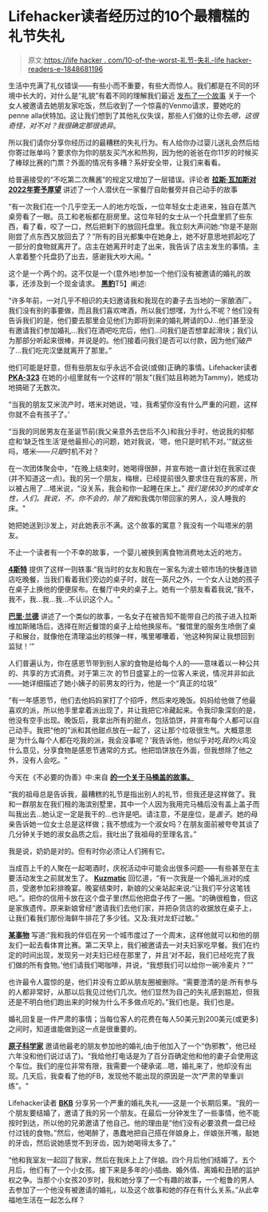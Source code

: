 # Lifehacker读者经历过的10个最糟糕的礼节失礼

> 原文:[https://life hacker . com/10-of-the-worst-礼节-失礼-life hacker-readers-e-1848681196](https://lifehacker.com/10-of-the-worst-etiquette-faux-pas-lifehacker-readers-e-1848681196)

生活中充满了礼仪错误——有些小而不重要，有些大而惊人。我们都是在不同的环境中长大的，对什么是“礼貌”有着不同的理解我们最近 [发布了一个故事](https://lifehacker.com/whats-the-worst-etiquette-faux-pas-you-ve-ever-experien-1848640489) 关于一个女人被邀请去她朋友家吃饭，然后收到了一个惊喜的Venmo请求，要她吃的penne alla伏特加。这让我们想到了其他礼仪失误，那些人们做的让你去*嗯，这很奇怪，对不对？我很确定那很诡异*。

所以我们请你分享你经历过的最糟糕的失礼行为。有人给你办过婴儿送礼会然后给你寄过账单吗？要求你为你的朋友买汽水和热狗，因为他的爸爸在你11岁的时候买了棒球比赛的门票？外面的情况有多糟？系好安全带，让我们来看看。

给普遍接受的“不吃第二次蘸酱”的规定又增加了一层错误。评论者 [**拉斯·瓦加斯对2022年寄予厚望**](https://kinja.com/larsvargas) 讲述了一个人潜伏在一家餐厅自助餐旁并自己动手的故事

“有一次我们在一个几乎空无一人的地方吃饭，一位年轻女士走进来，独自在蒸汽桌旁看了一眼。员工和老板都在厨房里。这位年轻的女士从一个托盘里抓了些东西，看了看，咬了一口，然后把剩下的放回托盘里。我立刻大声问她:“你是不是刚刚尝了点东西又放回去了？”所有的目光都集中在她身上，她不好意思地抓起吃了一部分的食物就离开了。店主在她离开时走了出来，我告诉了店主发生的事情。主人拿着整个托盘扔了出去，感谢我大吵大闹。"

这个是一个两个的。这不仅是一个(意外地)参加一个他们没有被邀请的婚礼的故事，还涉及到一个现金请求。 [**黑豹**](https://kinja.com/panthercougar)T5】阐述: 

“许多年前，一对几乎不相识的夫妇邀请我和我现在的妻子去当地的一家酿酒厂。我们没有别的事要做，而且我们喜欢啤酒，所以我们想嘿，为什么不呢？他们没有告诉我们的是，他们要去那里会见他们为即将到来的婚礼聘请的DJ...他们甚至没有邀请我们参加婚礼...我们在酒吧吃完后，他们...问我们是否想拿起滑块；我们认为那部分听起来很棒，并说是的。他们接着问我们是否可以付款，因为他们破产了...我们吃完汉堡就离开了那里。”

他们可能是好意，但有些朋友似乎永远不会说(或做)正确的事情。Lifehacker读者 [**PKA-323**](https://kinja.com/pka-323) 在她的小组里就有一个这样的“朋友”(我们姑且称她为Tammy)，她成功地搞砸了无数次。

“当我的朋友艾米流产时，塔米对她说，‘哇，我希望你没有什么严重的问题，这样你就不会有孩子了。’

“当我的同居男友在圣诞节前(我父亲意外去世后不久)和我分手时，他说我的抑郁症和‘缺乏性生活’是他最担心的问题，她对我说，‘嗯，他只是时机不对。’“就这些吗，塔米——*只是*时机不对？

在一次团体聚会中，“在晚上结束时，她喝得很醉，并宣布她一直计划在我家过夜(并不知道这一点)。我的另一个朋友，梅根，已经提前很久要求住在我的客房，所以被占用了...塔米说，“没关系，我会和你一起睡在床上。” *我们是快30岁的成年女性，人们。*我说，不，你不会的，除了*我*和我偶尔带回家的男人，没人睡我的床。"

她把她送到沙发上，对此她表示不满。这个故事的寓意？我没有一个叫塔米的朋友。

不止一个读者有一个不幸的故事，一个婴儿被换到离食物消费地太近的地方。

[**4斯特**](https://kinja.com/4ster) 提供了这样一则轶事:“我当时的女友和我在一家名为波士顿市场的快餐连锁店吃晚餐，当我们看着我们旁边的桌子时，就在一英尺之外，一个女人让她的孩子在桌子上换他的便便尿布。在餐厅中央的桌子上。她有一个朋友看着我说,“我不，我不，我...我...我...不认识这个人。"

[**巴里·兰德**](https://kinja.com/BarryLand) 讲述了一个类似的故事，一名女子在被告知不能带自己的孩子进入拉斯维加斯赌场后，选择在附近餐馆的桌子上给他换尿布。“餐馆里的服务生喷倒了桌子和展台，就像他在清理溢出的核弹一样，嘴里嘟囔着，‘他这种狗屎让我想回到监狱！’”

人们普遍认为，你在感恩节带到别人家的食物是给每个人的——意味着以一种公共的、共享的方式消费。对于第三次 的节日盛宴上的一位客人来说，情况并非如此——她详细描述了她小姨子的前男友的行为，他是一个“真正的垃圾”

“有一年感恩节，他们去他妈妈家打了个招呼，然后来吃晚饭。妈妈给他做了他最喜欢的派，所以他手里拿着派出现了，并让我把它冷藏起来。令我印象深刻的是，他没有空手出现。晚饭后，我拿出所有的甜点，包括馅饼，并宣布每个人都可以自己动手。我把“他的”派和其他甜点放在一起了，这让那个垃圾很生气。大概意思是‘为什么每个人都在吃我的派，我会没事呢？’我告诉他，他似乎对吃*我的*火鸡没什么意见，分享食物是感恩节通常的方式。他把馅饼放在外面，但我想除了他之外，没有人会吃。"

今天在《不必要的伪善》中:来自 [**的一个关于马桶盖的故事。**](https://kinja.com/pwatters) 

“我的祖母总是告诉我，最糟糕的礼节是指出别人的礼节，但我还是这样做了。我和一群朋友在我们租的海滨别墅里，其中一个人因为我用完马桶后没有盖上盖子而叫我出去...她认定一定是我干的...也许是吧。请注意，不是座位，是*盖子*。她的母亲告诉她一位女士总是这样做；我不想成为一个淑女吗？在朋友面前被夸夸其谈了几分钟关于她的淑女品质之后，我吐出了我祖母的至理名言。”

我是说，奶奶是对的。但有时你必须让人们拥有它。

当成百上千的人聚在一起喝酒时，庆祝活动中可能会出很多问题——有些甚至在主要活动发生之前就发生了。 [**Kuzmatic**](https://kinja.com/kuzmatic) 回忆道，“有一次我是一个婚礼派对的成员，受邀参加彩排晚宴。晚宴结束时，新娘的父亲站起来说:“让我们平分这笔钱吧。”。把你的信用卡放在这个盘子里(然后他把盘子传了一圈。“的确很粗鲁，但这是家族遗传。原来新娘曾经“邀请我们去他们家，并把杂货店的收据放在桌子上，让我们看我们那份海鲜牛排花了多少钱。又及:我对龙虾过敏。”

[**某事物**](https://kinja.com/soverysth) 写道:“我和我的伴侣在另一个城市度过了一个周末，这样他就可以和他的朋友们一起去看体育比赛。第二天早上，我们被邀请去一对夫妇家吃早餐。我们在约定的时间出现，发现另一对夫妇已经在那里了，并且‘对不起，我们已经吃完了我们做的所有食物。’他们请我们喝咖啡，并说，“我想我们可以给你一碗冷麦片？””

也许最令人震惊的是，他们并没有立即从朋友圈被删除。“需要澄清的是:所有参与的人都非常好，从那以后我见过他们几次。他们显然为自己的失礼感到尴尬，但我还是不明白他们跑出来的时候为什么不多做点吃的。”我们也是。我们也是。

婚礼回复是一件严肃的事情；当每位客人的花费在每人50美元到200美元(或更多)之间时，知道谁能做到这一点是很重要的。

[**原子科学家**](https://kinja.com/AtomikSnowman) 邀请他最老的朋友参加他的婚礼(由于他加入了一个“伪邪教”，他已经六年没和他们说过话了)。“我给他打电话是为了百分百确定他和他的妻子会使用这个车位。我们的座位非常有限，我需要一个硬承诺...嗯，婚礼来了，他却没有出现。几天后，我查看了他的FB，发现他不能出现的原因是一次“严肃的举重训练”。"

Lifehacker读者 [**BKB**](https://kinja.com/bkbfr) 分享另一个严重的婚礼失礼——这是一个长期后果。“我的一个朋友要结婚了，邀请了我的另一个朋友。在最后一分钟发生了一些事情，他不能按时到达，所以他的兄弟邀请了他自己。他的理由是“他们没有必要浪费一盘已经付过钱的食物。”然后，他喝醉了，愚蠢地把自己搭在伴娘身上，伴娘张开嘴，敲她的牙齿，然后说她感觉不到牙齿，因为她喝得太多了。”

“他和我室友一起回了我家，然后在我床上上了伴娘。四个月后他们结婚了。五个月后，他们有了一个小女孩。接下来是多年的小插曲、婚外情、离婚和丑陋的监护权之争。当那个小女孩20岁时，我和她分享了一个有趣的故事，一个粗鲁的男人去参加了一个他没有被邀请的婚礼，以及这个故事和她的存在有什么关系。”从此幸福地生活在一起怎么样？